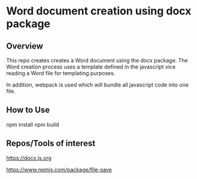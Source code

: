 # Word document creation using docx package

## Overview

This repo creates creates a Word document using the docx package.  The Word creation process uses a template defined in the javascript vice reading a Word file for templating purposes.

In addition, webpack is used which will bundle all javascript code into one file.

## How to Use

npm install 
npm build

## Repos/Tools of interest

https://docx.js.org 

https://www.npmjs.com/package/file-save


